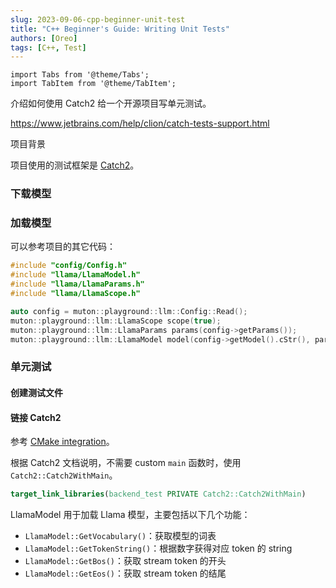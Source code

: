 ```yaml
---
slug: 2023-09-06-cpp-beginner-unit-test
title: "C++ Beginner's Guide: Writing Unit Tests"
authors: [Oreo]
tags: [C++, Test]
---
```


```mdxcodeblock
import Tabs from '@theme/Tabs';
import TabItem from '@theme/TabItem';
```

介绍如何使用 Catch2 给一个开源项目写单元测试。

https://www.jetbrains.com/help/clion/catch-tests-support.html

项目背景

项目使用的测试框架是 [Catch2](https://github.com/catchorg/Catch2)。

### 下载模型

### 加载模型

可以参考项目的其它代码：

```cpp title="backend/llama/LlamaModel_test.cpp"
#include "config/Config.h"
#include "llama/LlamaModel.h"
#include "llama/LlamaParams.h"
#include "llama/LlamaScope.h"

auto config = muton::playground::llm::Config::Read();
muton::playground::llm::LlamaScope scope(true);
muton::playground::llm::LlamaParams params(config->getParams());
muton::playground::llm::LlamaModel model(config->getModel().cStr(), params);
```

### 单元测试

#### 创建测试文件

#### 链接 Catch2

参考 [CMake integration](https://github.com/catchorg/Catch2/blob/devel/docs/cmake-integration.md)。

根据 Catch2 文档说明，不需要 custom `main` 函数时，使用 `Catch2::Catch2WithMain`。

```cmake title="backend/CMakeLists.txt"
target_link_libraries(backend_test PRIVATE Catch2::Catch2WithMain)
```

LlamaModel 用于加载 Llama 模型，主要包括以下几个功能：

- `LlamaModel::GetVocabulary()`：获取模型的词表
- `LlamaModel::GetTokenString()`：根据数字获得对应 token 的 string
- `LlamaModel::GetBos()`：获取 stream token 的开头
- `LlamaModel::GetEos()`：获取 stream token 的结尾
